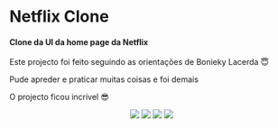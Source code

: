 # Netflix Clone

<h4>Clone da UI da home page da Netflix</h2>
<p>Este projecto foi feito seguindo as orientações de Bonieky Lacerda 😇</p>
<p>Pude apreder e praticar muitas coisas e foi demais</p>
<p>O projecto ficou incrivel 😎</p>
<div align='center'>
  <img src='https://ik.imagekit.io/ynkdx78je4e/Netflix__01__vDWc2P8zW.gif?ik-sdk-version=javascript-1.4.3&updatedAt=1649458780281'>
  <img src='https://ik.imagekit.io/ynkdx78je4e/Netflix1_klLBB8YMr.PNG?ik-sdk-version=javascript-1.4.3&updatedAt=1649455564323'/>
  <img src='https://ik.imagekit.io/ynkdx78je4e/phoneNetflix_oBePlqTWW.PNG?ik-sdk-version=javascript-1.4.3&updatedAt=1649455554446'/>
  <img src='https://ik.imagekit.io/ynkdx78je4e/Netflix__02__acZ7SWsba.gif?ik-sdk-version=javascript-1.4.3&updatedAt=1649457756870'>
</div>

